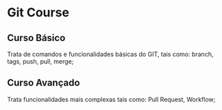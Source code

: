 # Git Course

## Curso Básico

Trata de comandos e funcionalidades básicas do GIT, tais como: branch, tags, push, pull, merge;

## Curso Avançado

Trata funcionalidades mais complexas tais como: Pull Request, Workflow;